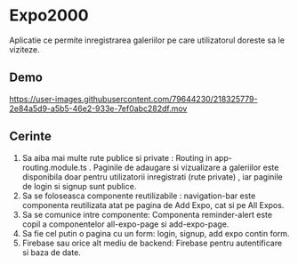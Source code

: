 # Expo2000

Aplicatie ce permite inregistrarea galeriilor pe care utilizatorul doreste sa le viziteze.

## Demo


https://user-images.githubusercontent.com/79644230/218325779-2e84a5d9-a5b5-46e2-933e-7ef0abc282df.mov


## Cerinte

1. Sa aiba mai multe rute publice si private : Routing in app-routing.module.ts . Paginile de adaugare si vizualizare a galeriilor este disponibila doar pentru utilizatorii inregistrati (rute private) , iar paginile de login si signup sunt publice.
2. Sa se foloseasca componente reutilizabile : navigation-bar este componenta reutilizata atat pe pagina de Add Expo, cat si pe All Expos.
3. Sa se comunice intre componente: Componenta reminder-alert este copil a componentelor all-expo-page si add-expo-page.
4. Sa fie cel putin o pagina cu un form: login, signup, add expo contin form.
5. Firebase sau orice alt mediu de backend: Firebase pentru autentificare si baza de date.

